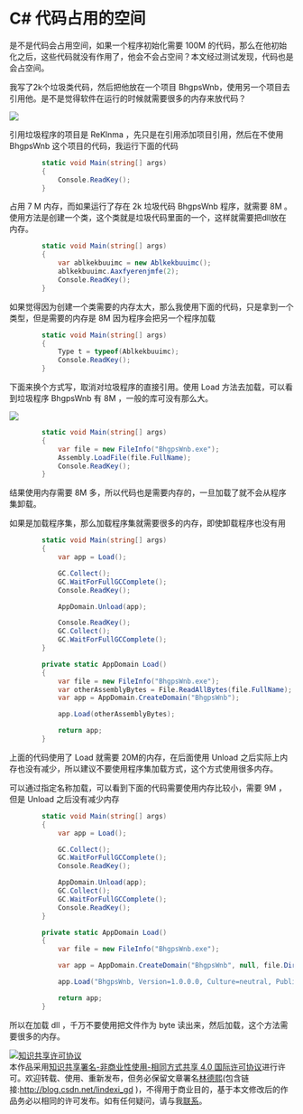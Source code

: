 # C# 代码占用的空间

是不是代码会占用空间，如果一个程序初始化需要 100M 的代码，那么在他初始化之后，这些代码就没有作用了，他会不会占空间？本文经过测试发现，代码也是会占空间。

<!--more-->

我写了2k个垃圾类代码，然后把他放在一个项目 BhgpsWnb，使用另一个项目去引用他。是不是觉得软件在运行的时候就需要很多的内存来放代码？

![](http://7xqpl8.com1.z0.glb.clouddn.com/34fdad35-5dfe-a75b-2b4b-8c5e313038e2%2F20171212144236.jpg)

引用垃圾程序的项目是 ReKlnma ，先只是在引用添加项目引用，然后在不使用 BhgpsWnb 这个项目的代码，我运行下面的代码

```csharp
        static void Main(string[] args)
        {
            Console.ReadKey();
        }
```

占用 7 M 内存，而如果运行了存在 2k 垃圾代码 BhgpsWnb 程序，就需要 8M 。使用方法是创建一个类，这个类就是垃圾代码里面的一个，这样就需要把dll放在内存。

```csharp
        static void Main(string[] args)
        {
            var ablkekbuuimc = new Ablkekbuuimc();
            ablkekbuuimc.Aaxfyerenjmfe(2);
            Console.ReadKey();
        }
```

如果觉得因为创建一个类需要的内存太大，那么我使用下面的代码，只是拿到一个类型，但是需要的内存是 8M 因为程序会把另一个程序加载

```csharp
        static void Main(string[] args)
        {
            Type t = typeof(Ablkekbuuimc);
            Console.ReadKey();
        }

```

下面来换个方式写，取消对垃圾程序的直接引用。使用 Load 方法去加载，可以看到垃圾程序 BhgpsWnb 有 8M ，一般的库可没有那么大。

![](http://7xqpl8.com1.z0.glb.clouddn.com/34fdad35-5dfe-a75b-2b4b-8c5e313038e2%2F2017121214470.jpg)

```csharp
        static void Main(string[] args)
        {
            var file = new FileInfo("BhgpsWnb.exe");
            Assembly.LoadFile(file.FullName);
            Console.ReadKey();
        }
```

结果使用内存需要 8M 多，所以代码也是需要内存的，一旦加载了就不会从程序集卸载。

如果是加载程序集，那么加载程序集就需要很多的内存，即使卸载程序也没有用

```csharp
        static void Main(string[] args)
        {
            var app = Load();

            GC.Collect();
            GC.WaitForFullGCComplete();
            Console.ReadKey();

            AppDomain.Unload(app);

            Console.ReadKey();
            GC.Collect();
            GC.WaitForFullGCComplete();
        }

        private static AppDomain Load()
        {
            var file = new FileInfo("BhgpsWnb.exe");
            var otherAssemblyBytes = File.ReadAllBytes(file.FullName);
            var app = AppDomain.CreateDomain("BhgpsWnb");

            app.Load(otherAssemblyBytes);

            return app;
        }
```

上面的代码使用了 Load 就需要 20M的内存，在后面使用 Unload 之后实际上内存也没有减少，所以建议不要使用程序集加载方式，这个方式使用很多内存。

可以通过指定名称加载，可以看到下面的代码需要使用内存比较小，需要 9M ，但是 Unload 之后没有减少内存

```csharp
        static void Main(string[] args)
        {
            var app = Load();

            GC.Collect();
            GC.WaitForFullGCComplete();
            Console.ReadKey();

            AppDomain.Unload(app);
            GC.Collect();
            GC.WaitForFullGCComplete();
            Console.ReadKey();
        }

        private static AppDomain Load()
        {
            var file = new FileInfo("BhgpsWnb.exe");

            var app = AppDomain.CreateDomain("BhgpsWnb", null, file.DirectoryName, file.DirectoryName, false);

            app.Load("BhgpsWnb, Version=1.0.0.0, Culture=neutral, PublicKeyToken=null");

            return app;
        }
```

所以在加载 dll ，千万不要使用把文件作为 byte 读出来，然后加载，这个方法需要很多的内存。

<a rel="license" href="http://creativecommons.org/licenses/by-nc-sa/4.0/"><img alt="知识共享许可协议" style="border-width:0" src="https://licensebuttons.net/l/by-nc-sa/4.0/88x31.png" /></a><br />本作品采用<a rel="license" href="http://creativecommons.org/licenses/by-nc-sa/4.0/">知识共享署名-非商业性使用-相同方式共享 4.0 国际许可协议</a>进行许可。欢迎转载、使用、重新发布，但务必保留文章署名[林德熙](http://blog.csdn.net/lindexi_gd)(包含链接:http://blog.csdn.net/lindexi_gd )，不得用于商业目的，基于本文修改后的作品务必以相同的许可发布。如有任何疑问，请与我[联系](mailto:lindexi_gd@163.com)。  